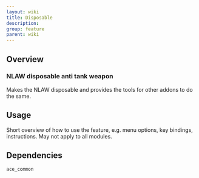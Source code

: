 ```yaml
---
layout: wiki
title: Disposable
description: 
group: feature
parent: wiki
---
```


## Overview

### NLAW disposable anti tank weapon
Makes the NLAW disposable and provides the tools for other addons to do the same.


## Usage

Short overview of how to use the feature, e.g. menu options, key bindings, 
instructions. May not apply to all modules.


## Dependencies

`ace_common`
